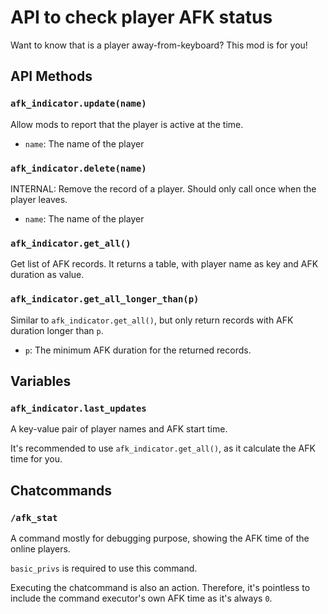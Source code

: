 # API to check player AFK status
Want to know that is a player away-from-keyboard? This mod is for you!

## API Methods
### `afk_indicator.update(name)`
Allow mods to report that the player is active at the time.

* `name`: The name of the player

### `afk_indicator.delete(name)`
INTERNAL: Remove the record of a player. Should only call once when the player leaves.

* `name`: The name of the player

### `afk_indicator.get_all()`
Get list of AFK records. It returns a table, with player name as key and AFK duration as value.

### `afk_indicator.get_all_longer_than(p)`
Similar to `afk_indicator.get_all()`, but only return records with AFK duration longer than `p`.

* `p`: The minimum AFK duration for the returned records.

## Variables
### `afk_indicator.last_updates`
A key-value pair of player names and AFK start time.

It's recommended to use `afk_indicator.get_all()`, as it calculate the AFK time for you.

## Chatcommands
### `/afk_stat`
A command mostly for debugging purpose, showing the AFK time of the online players.

`basic_privs` is required to use this command.

Executing the chatcommand is also an action. Therefore, it's pointless to include the command executor's own AFK time as it's always `0`.
